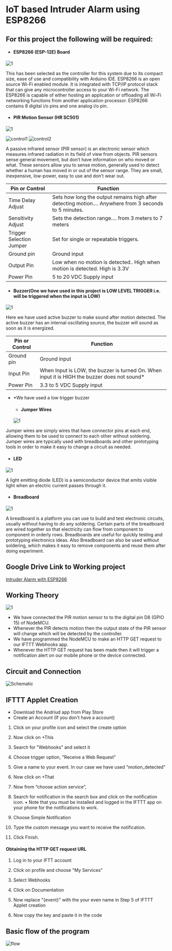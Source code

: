# IoT based Intruder Alarm using ESP8266


## For this project the following will be required:

  * #### ESP8266 (ESP-12E) Board 
  
![1](https://github.com/yagdev99/motionDetectorESP8266/blob/master/pics/2.png)
      
This has been selected as the controller for this system due to its compact size, ease of use and compatibility with Arduino IDE. ESP8266 is an open source Wi-Fi enabled module. It is integrated with TCP/IP protocol stack that can give any microcontroller access to your Wi-Fi network. The ESP8266 is capable of either hosting an application or offloading all Wi-Fi networking functions from another application processor. ESP8266 contains 8 digital i/o pins and one analog i/o pin.
  
  * #### PIR Motion Sensor (HR SC501)
  
  ![1](https://github.com/yagdev99/motionDetectorESP8266/blob/master/pics/4.png)
  
  ![control1](https://github.com/yagdev99/motionDetectorESP8266/blob/master/pics/25.png)   ![control2](https://github.com/yagdev99/motionDetectorESP8266/blob/master/pics/26.png)
  
A passive infrared sensor (PIR sensor) is an electronic sensor which measures infrared radiation in its field of view from objects. PIR sensors sense general movement, but don’t have information on who moved or what. These sensors allow you to sense motion, generally used to detect whether a human has moved in or out of the sensor range. They are small, inexpensive, low-power, easy to use and don’t wear out.

| Pin or Control      | Function |
| ----------- | ----------- |
| Time Delay Adjust      | Sets how long the output remains high after detecting motion.... Anywhere from 3 seconds to 5 minutes.|
| Sensitivity Adjust   | Sets the detection range.... from 3 meters to 7 meters   |
|Trigger Selection Jumper|Set for single or repeatable triggers.|
|Ground pin|Ground input|
|Output Pin|Low when no motion is detected.. High when motion is detected. High is 3.3V|
|Power Pin|5 to 20 VDC Supply input|


  * #### Buzzer(One we have used in this project is LOW LEVEL TRIGGER i.e. will be triggered when the input is LOW)
  
  ![1](https://github.com/yagdev99/motionDetectorESP8266/blob/master/pics/7.png)
  
  
Here we have used active buzzer to make sound after motion detected. The active buzzer has an internal oscillating source, the buzzer will sound as soon as it is energized.
 

| Pin or Control      | Function |
| ----------- | ----------- |
|Ground pin|Ground input|
|Input Pin|When Input is LOW, the buzzer is turned On. When input it is HIGH the buzzer does not sound*|
|Power Pin|3.3 to 5 VDC Supply input|

* *We have used a low trigger buzzer 

  
  * #### Jumper Wires
  
  ![1](https://github.com/yagdev99/motionDetectorESP8266/blob/master/pics/9.jpg)
  
Jumper wires are simply wires that have connector pins at each end, allowing them to be used to connect to each other without soldering. Jumper wires are typically used with breadboards and other prototyping tools in order to make it easy to change a circuit as needed.
  
  * #### LED
  
  ![1](https://github.com/yagdev99/motionDetectorESP8266/blob/master/pics/5.jpg)
  
A light emitting diode (LED) is a semiconductor device that emits visible light when an electric current passes through it.
  
  * #### Breadboard
  
  ![1](https://github.com/yagdev99/motionDetectorESP8266/blob/master/pics/8.jpg)
  
A breadboard is a platform you can use to build and test electronic circuits, usually without having to do any soldering. Certain parts of the breadboard are wired together so that electricity can flow from component to component in orderly rows. Breadboards are useful for quickly testing and prototyping electronics ideas.
Also Breadboard can also be used without soldering, which makes it easy to remove components and reuse them after doing experiment.


## Google Drive Link to Working project
[Intruder Alarm with ESP8266](https://drive.google.com/file/d/19tFv1GG8p5I7XCJ6Q0uwpn3n2osI7TKg/view?usp=drivesdk "Click to view Google Drive Link")


## Working Theory
![1](https://github.com/yagdev99/motionDetectorESP8266/blob/master/pics/10.png)

*	We have connected the PIR motion sensor to to the digital pin D8 (GPIO 15) of NodeMCU.
*	Whenever the PIR detects motion then the output state of the PIR sensor will change which will be detected by the controller.
*	We have programmed the NodeMCU to make an HTTP GET request to our IFTTT Webhooks app.
*	Whenever the HTTP GET request has been made then it will trigger a notification alert on our mobile phone or the device connected.

## Circuit and Connection

![Schematic](https://github.com/yagdev99/motionDetectorESP8266/blob/master/pics/11.jpg)

## IFTTT Applet Creation 
 * Download the Andriud app from Play Store
 * Create an Account (If you don't have a account)
 
 1. Click on your profile icon and select the create option
 
 2. Now click on +This
 
 3. Search for "Webhooks" and select it
 
 4. Choose trigger option, "Receive a Web Request"
 
 5. Give a name to your event. In our case we have used "motion_detected"
 
 6. Now click on +That
 
 7. Now from “choose action service”,
   
 8. Search for notification in the search box and click on the notification icon.
    • Note that you must be installed and logged in the IFTTT app on your           phone for the notifications to work.
    
 9. Choose Simple Notification
 
 10. Type the custom message you want to receive the notification.
 
 11. Click Finish.
 
 #### Obtaining the HTTP GET request URL
 
 1. Log in to your IFTT account
 
 2. Click on profile and choose "My Services"
 
 3. Select Webhooks
 
 4. Click on Documentation
 
 5. Now replace "{event}" with the your even name in Step 5 of IFTTT Applet creation
 
 6. Now copy the key and paste it in the code
 
 
 ## Basic flow of the program
 
 ![flow](https://github.com/yagdev99/motionDetectorESP8266/blob/master/pics/23.png)
